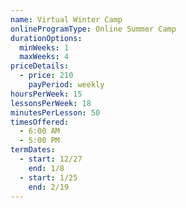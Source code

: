 ```yaml
---
name: Virtual Winter Camp
onlineProgramType: Online Summer Camp
durationOptions:
  minWeeks: 1
  maxWeeks: 4
priceDetails:
  - price: 210
    payPeriod: weekly
hoursPerWeek: 15
lessonsPerWeek: 18
minutesPerLesson: 50
timesOffered:
  - 6:00 AM
  - 5:00 PM
termDates:
  - start: 12/27
    end: 1/8
  - start: 1/25
    end: 2/19
---
```

